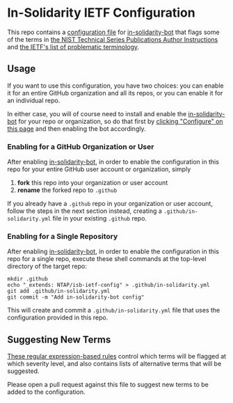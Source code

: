 # In-Solidarity IETF Configuration

This repo contains a [configuration file](.github/in-solidarity.yml) for
[in-solidarity-bot](https://github.com/apps/in-solidarity) that flags some of
the terms in [the NIST Technical Series Publications Author
Instructions](https://www.nist.gov/nist-research-library/nist-technical-series-publications-author-instructions#inclusive)
and [the IETF's list of problematic
terminology](https://github.com/ietf/terminology).

## Usage

If you want to use this configuration, you have two choices: you can enable it
for an entire GitHub organization and all its repos, or you can enable it for an
individual repo.

In either case, you will of course need to install and enable the
[in-solidarity-bot](https://github.com/apps/in-solidarity) for your repo or
organization, so do that first by [clicking "Configure" on this
page](https://github.com/apps/in-solidarity) and then enabling the bot
accordingly.

### Enabling for a GitHub Organization or User

After enabling [in-solidarity-bot](https://github.com/apps/in-solidarity), in
order to enable the configuration in this repo for your entire GitHub user
account or organization, simply

1. **fork** this repo into your organization or user account
2. **rename** the forked repo to `.github`

If you already have a `.github` repo in your organization or user account,
follow the steps in the next section instead, creating a
`.github/in-solidarity.yml` file in your existing `.github` repo.

### Enabling for a Single Repository

After enabling [in-solidarity-bot](https://github.com/apps/in-solidarity), in
order to enable the configuration in this repo for a single repo, execute these
shell commands at the top-level directory of the target repo:

``` shell
mkdir .github
echo "_extends: NTAP/isb-ietf-config" > .github/in-solidarity.yml
git add .github/in-solidarity.yml
git commit -m "Add in-solidarity-bot config"
```

This will create and commit a `.github/in-solidarity.yml` file that uses the
configuration provided in this repo.

## Suggesting New Terms

[These regular expression-based rules](.github/in-solidarity.yml) control which
terms will be flagged at which severity level, and also contains lists of
alternative terms that will be suggested.

Please open a pull request against this file to suggest new terms to be added to
the configuration.
